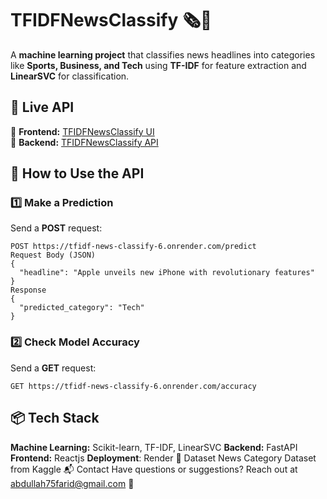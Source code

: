 # **TFIDFNewsClassify 🗞️🤖**  

A **machine learning project** that classifies news headlines into categories like **Sports, Business, and Tech** using **TF-IDF** for feature extraction and **LinearSVC** for classification.  

## 🚀 **Live API**  
🔹 **Frontend:** [TFIDFNewsClassify UI](https://tfidf-news-classify.onrender.com)  
🔹 **Backend:** [TFIDFNewsClassify API](https://tfidf-news-classify-6.onrender.com)  

## 📌 **How to Use the API**  

### **1️⃣ Make a Prediction**  
Send a **POST** request:  
```http
POST https://tfidf-news-classify-6.onrender.com/predict
Request Body (JSON)
{
  "headline": "Apple unveils new iPhone with revolutionary features"
}
Response
{
  "predicted_category": "Tech"
}
```
### **2️⃣ Check Model Accuracy**  
Send a **GET** request:
```http
GET https://tfidf-news-classify-6.onrender.com/accuracy
```
## **📦 Tech Stack**
**Machine Learning:** Scikit-learn, TF-IDF, LinearSVC
**Backend:** FastAPI
**Frontend:** Reactjs
**Deployment**: Render
🔗 Dataset
News Category Dataset from Kaggle
📬 Contact
Have questions or suggestions? Reach out at abdullah75farid@gmail.com 🚀

